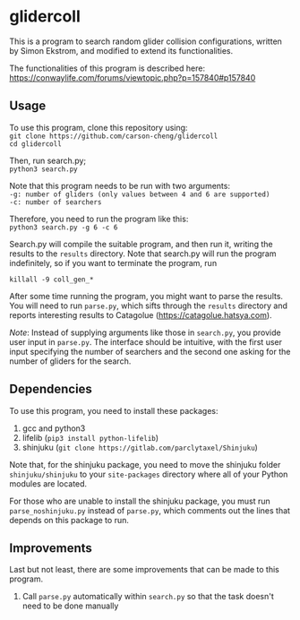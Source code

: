 # glidercoll

This is a program to search random glider collision configurations, written by Simon Ekstrom, and modified to extend its functionalities.

The functionalities of this program is described here: https://conwaylife.com/forums/viewtopic.php?p=157840#p157840

## Usage 

To use this program, clone this repository using:  
`git clone https://github.com/carson-cheng/glidercoll`  
`cd glidercoll`

Then, run search.py;  
`python3 search.py`

Note that this program needs to be run with two arguments:  
`-g: number of gliders (only values between 4 and 6 are supported)`  
`-c: number of searchers`

Therefore, you need to run the program like this:  
`python3 search.py -g 6 -c 6`

Search.py will compile the suitable program, and then run it, writing the results to the `results` directory. Note that search.py will run the program indefinitely, so if you want to terminate the program, run

`killall -9 coll_gen_*`

After some time running the program, you might want to parse the results. You will need to run `parse.py`, which sifts through the `results` directory and reports interesting results to Catagolue (https://catagolue.hatsya.com).

*Note*: Instead of supplying arguments like those in `search.py`, you provide user input in `parse.py`. The interface should be intuitive, with the first user input specifying the number of searchers and the second one asking for the number of gliders for the search.

## Dependencies

To use this program, you need to install these packages:

1. gcc and python3  
2. lifelib (`pip3 install python-lifelib`)  
3. shinjuku (`git clone https://gitlab.com/parclytaxel/Shinjuku`)

Note that, for the shinjuku package, you need to move the shinjuku folder `shinjuku/shinjuku` to your `site-packages` directory where all of your Python modules are located.

For those who are unable to install the shinjuku package, you must run `parse_noshinjuku.py` instead of `parse.py`, which comments out the lines that depends on this package to run.

## Improvements

Last but not least, there are some improvements that can be made to this program.

1. Call `parse.py` automatically within `search.py` so that the task doesn't need to be done manually  
